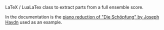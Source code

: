 LaTeX / LuaLaTex class to extract parts from a full ensemble score.

In the documentation is the
[piano reduction of "Die Schöpfung" by Joseph Haydn](http://imslp.org/wiki/File:PMLP40341-Haydn-SchoepfungVSpeters.pdf)
used as an example.

